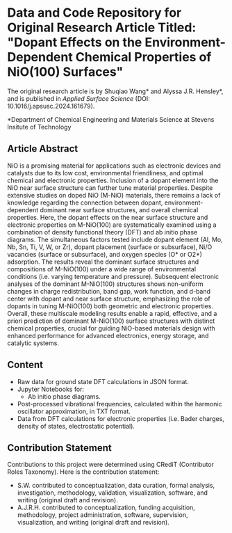 # Data and Code Repository for Original Research Article Titled: "Dopant Effects on the Environment-Dependent Chemical Properties of NiO(100) Surfaces"
The original research article is by Shuqiao Wang* and Alyssa J.R. Hensley*, and is published in _Applied Surface Science_ (DOI: 10.1016/j.apsusc.2024.161679).

*Department of Chemical Engineering and Materials Science at Stevens Insitute of Technology

## Article Abstract
NiO is a promising material for applications such as electronic devices and catalysts due to its low cost, environmental friendliness, and optimal chemical and electronic properties. Inclusion of a dopant element into the NiO near surface structure can further tune material properties. Despite extensive studies on doped NiO (M-NiO) materials, there remains a lack of knowledge regarding the connection between dopant, environment-dependent dominant near surface structures, and overall chemical properties. Here, the dopant effects on the near surface structure and electronic properties on M-NiO(100) are systematically examined using a combination of density functional theory (DFT) and ab initio phase diagrams. The simultaneous factors tested include dopant element (Al, Mo, Nb, Sn, Ti, V, W, or Zr), dopant placement (surface or subsurface), Ni/O vacancies (surface or subsurface), and oxygen species (O* or O2*) adsorption. The results reveal the dominant surface structures and compositions of M-NiO(100) under a wide range of environmental conditions (i.e. varying temperature and pressure). Subsequent electronic analyses of the dominant M-NiO(100) structures shows non-uniform changes in charge redistribution, band gap, work function, and d-band center with dopant and near surface structure, emphasizing the role of dopants in tuning M-NiO(100) both geometric and electronic properties. Overall, these multiscale modeling results enable a rapid, effective, and a priori prediction of dominant M-NiO(100) surface structures with distinct chemical properties, crucial for guiding NiO-based materials design with enhanced performance for advanced electronics, energy storage, and catalytic systems.

## Content
- Raw data for ground state DFT calculations in JSON format.
- Jupyter Notebooks for:
  - Ab initio phase diagrams.
- Post-processed vibrational frequencies, calculated within the harmonic oscillator approximation, in TXT format.
- Data from DFT calculations for electronic properties (i.e. Bader charges, density of states, electrostatic potential).

## Contribution Statement
Contributions to this project were determined using CRediT (Contributor Roles Taxonomy). Here is the contribution statement:
- S.W. contributed to conceptualization, data curation, formal analysis, investigation, methodology, validation, visualization, software, and writing (original draft and revision).
- A.J.R.H. contributed to conceptualization, funding acquisition, methodology, project administration, software, supervision, visualization, and writing (original draft and revision).
